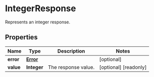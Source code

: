 

# IntegerResponse

Represents an integer response.
## Properties

Name | Type | Description | Notes
------------ | ------------- | ------------- | -------------
**error** | [**Error**](Error.md) |  |  [optional]
**value** | **Integer** | The response value. |  [optional] [readonly]



